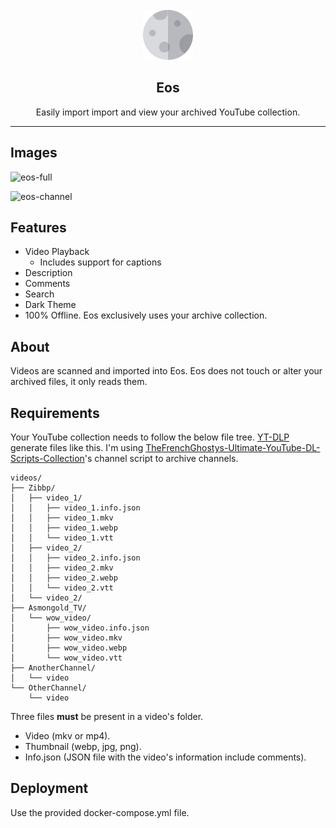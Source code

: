 <br />
<div align="center">
  <a>
    <img src=".github/eos-logo.webp" alt="Logo" width="80" height="80">
  </a>

  <h2 align="center">Eos</h2>

  <p align="center">
    Easily import import and view your archived YouTube collection.
  </p>
</div>

---

## Images

![eos-full](https://user-images.githubusercontent.com/21207065/213781832-848afbb9-baa6-40bb-b330-904ecbf61dd6.png)

![eos-channel](https://user-images.githubusercontent.com/21207065/213781835-2fee53e6-6fb2-4660-ae3b-78fdd878838a.png)

## Features

- Video Playback
  - Includes support for captions
- Description
- Comments
- Search
- Dark Theme
- 100% Offline. Eos exclusively uses your archive collection.

## About

Videos are scanned and imported into Eos. Eos does not touch or alter your archived files, it only reads them.

## Requirements

Your YouTube collection needs to follow the below file tree. [YT-DLP](https://github.com/yt-dlp/yt-dlp/) generate files like this. I'm using [TheFrenchGhostys-Ultimate-YouTube-DL-Scripts-Collection](https://github.com/TheFrenchGhosty/TheFrenchGhostys-Ultimate-YouTube-DL-Scripts-Collection)'s channel script to archive channels.

```
videos/
├── Zibbp/
│   ├── video_1/
│   │   ├── video_1.info.json
│   │   ├── video_1.mkv
│   │   ├── video_1.webp
│   │   └── video_1.vtt
│   ├── video_2/
│   │   ├── video_2.info.json
│   │   ├── video_2.mkv
│   │   ├── video_2.webp
│   │   └── video_2.vtt
│   └── video_2/
├── Asmongold_TV/
│   └── wow_video/
│       ├── wow_video.info.json
│       ├── wow_video.mkv
│       ├── wow_video.webp
│       └── wow_video.vtt
├── AnotherChannel/
│   └── video
└── OtherChannel/
    └── video
```

Three files **must** be present in a video's folder.

- Video (mkv or mp4).
- Thumbnail (webp, jpg, png).
- Info.json (JSON file with the video's information include comments).

## Deployment

Use the provided docker-compose.yml file.
